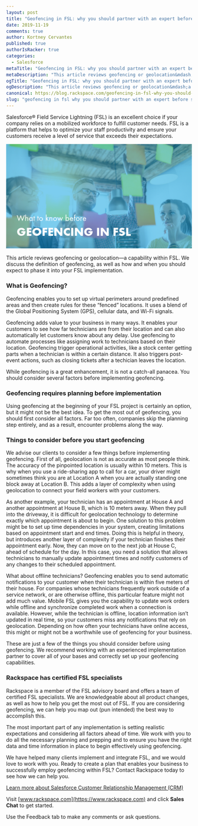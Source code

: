 ```yaml
---
layout: post
title: "Geofencing in FSL: why you should partner with an expert before starting"
date: 2019-11-19
comments: true
author: Kortney Cervantes
published: true
authorIsRacker: true
categories:
  - Salesforce
metaTitle: "Geofencing in FSL: why you should partner with an expert before starting"
metaDescription: "This article reviews geofencing or geolocation&mdash;a capability within FSL. We discuss the definition of geofencing, as well as how and when you should expect to phase it into your FSL implementation."
ogTitle: "Geofencing in FSL: why you should partner with an expert before starting"
ogDescription: "This article reviews geofencing or geolocation&mdash;a capability within FSL. We discuss the definition of geofencing, as well as how and when you should expect to phase it into your FSL implementation."
canonical: https://blog.rackspace.com/geofencing-in-fsl-why-you-should-partner-with-an-expert-before-starting/
slug: "geofencing in fsl why you should partner with an expert before starting" 
---
```


Salesforce&reg; Field Service Lightning (FSL) is an excellent choice if your
company relies on a mobilized workforce to fulfill customer needs. FSL is a
platform that helps to optimize your staff productivity and ensure your customers
receive a level of service that exceeds their expectations.

<!--more-->

![](Geofencing-in-FSL.png)

This article reviews geofencing or geolocation&mdash;a capability within FSL. We
discuss the definition of geofencing, as well as how and when you should expect
to phase it into your FSL implementation.

### What is Geofencing?

Geofencing enables you to set up virtual perimeters around predefined areas and
then create rules for these “fenced” locations. It uses a blend of the Global
Positioning System (GPS), cellular data, and Wi-Fi signals.

Geofencing adds value to your business in many ways. It enables your customers
to see how far technicians are from their location and can also automatically
let customers know about any delay. Use geofencing to automate processes like
assigning work to technicians based on their location. Geofencing trigger
operational activities, like a stock center getting parts when a technician is
within a certain distance. It also triggers post-event actions, such as closing
tickets after a techician leaves the location.

While geofencing is a great enhancement, it is not a catch-all panacea. You
should consider several factors before implementing geofencing.

### Geofencing requires planning before implementation

Using geofencing at the beginning of your FSL project is certainly an option,
but it might not be the best idea. To get the most out of geofencing, you should
first consider all factors. Far too often, companies skip the planning step
entirely, and as a result, encounter problems along the way.

### Things to consider before you start geofencing

We advise our clients to consider a few things before implementing geofencing.
First of all, geolocation is not as accurate as most people think. The accuracy
of the pinpointed location is usually within 10 meters. This is why when you
use a ride-sharing app to call for a car, your driver might sometimes think you
are at Location A when you are actually standing one block away at Location B.
This adds a layer of complexity when using geolocation to connect your field
workers with your customers.

As another example, your technician has an appointment at House A and another
appointment at House B, which is 10 meters away. When they pull into the driveway,
it is difficult for geolocation technology to determine exactly which appointment
is about to begin. One solution to this problem might be to set up time
dependencies in your system, creating limitations based on appointment start and
end times. Doing this is helpful in theory, but introduces another layer of
complexity if your technician finishes their appointment early. Now, they can
move on to the next job at House C, ahead of schedule for the day. In this case,
you need a solution that allows technicians to manually update appointment times
and notify customers of any changes to their scheduled appointment.

What about offline technicians? Geofencing enables you to send automatic
notifications to your customer when their technician is within five meters of
their house. For companies whose technicians frequently work outside of a service
network, or are otherwise offline, this particular feature might not add much
value. Mobile FSL gives you the capability to update work orders while offline
and synchronize completed work when a connection is available. However, while
the technician is offline, location information isn’t updated in real time, so
your customers miss any notifications that rely on geolocation. Depending on how
often your technicians have online access, this might or might not be a
worthwhile use of geofencing for your business.

These are just a few of the things you should consider before using geofencing.
We recommend working with an experienced implementation partner to cover all of
your bases and correctly set up your geofencing capabilities.

### Rackspace has certified FSL specialists

Rackspace is a member of the FSL advisory board and offers a team of certified
FSL specialists. We are knowledgeable about all product changes, as well as how
to help you get the most out of FSL. If you are considering geofencing, we can
help you map out (pun intended) the best way to accomplish this.

The most important part of any implementation is setting realistic expectations
and considering all factors ahead of time. We work with you to do all the
necessary planning and prepping and to ensure you have the right data and time
information in place to begin effectively using geofencing.

We have helped many clients implement and integrate FSL, and we would love to
work with you. Ready to create a plan that enables your business to successfully
employ geofencing within FSL? Contact Rackspace today to see how we can help you.

<a class="cta red" id="cta" href="https://www.rackspace.com/salesforce">Learn more about Salesforce Customer Relationship Management (CRM)</a>

Visit [www.rackspace.com](https://www.rackspace.com) and click **Sales Chat**
to get started.

Use the Feedback tab to make any comments or ask questions.